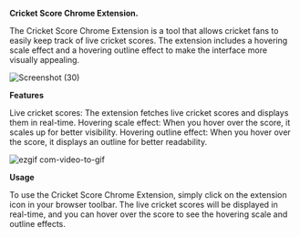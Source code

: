  __Cricket Score Chrome Extension.__

The Cricket Score Chrome Extension is a tool that allows cricket fans to easily keep track of live cricket scores. The extension includes a hovering scale effect and a      hovering outline effect to make the interface more visually appealing.

![Screenshot (30)](https://user-images.githubusercontent.com/113282729/235527214-a2c243c4-e607-46fc-82f0-9ef8feb3ecec.png)

__Features__
   
   Live cricket scores: The extension fetches live cricket scores and displays them in real-time.
   Hovering scale effect: When you hover over the score, it scales up for better visibility.
   Hovering outline effect: When you hover over the score, it displays an outline for better readability.
   
   ![ezgif com-video-to-gif](https://user-images.githubusercontent.com/113282729/235529108-5c375cf6-803a-4d3f-87aa-9c3673c1b309.gif)

   
__Usage__

To use the Cricket Score Chrome Extension, simply click on the extension icon in your browser toolbar. The live cricket scores will be displayed in real-time, and you can hover over the score to see the hovering scale and outline effects.

